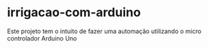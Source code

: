 # irrigacao-com-arduino
Este projeto tem o intuito de fazer uma automação utilizando o micro controlador Arduino Uno
